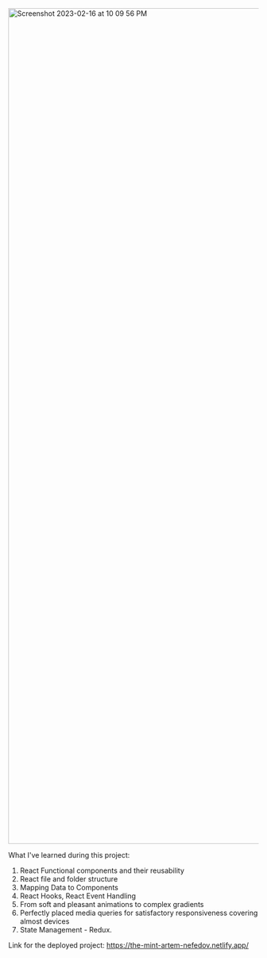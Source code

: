 <img width="1679" alt="Screenshot 2023-02-16 at 10 09 56 PM" src="https://user-images.githubusercontent.com/61883780/219563320-61d2d109-53e4-4049-8446-cad086a1186d.png">

What I've learned during this project: 

1. React Functional components and their reusability
2. React file and folder structure
3. Mapping Data to Components
4. React Hooks, React Event Handling
5. From soft and pleasant animations to complex gradients
6. Perfectly placed media queries for satisfactory responsiveness covering almost devices
7. State Management - Redux.


Link for the deployed project: https://the-mint-artem-nefedov.netlify.app/
